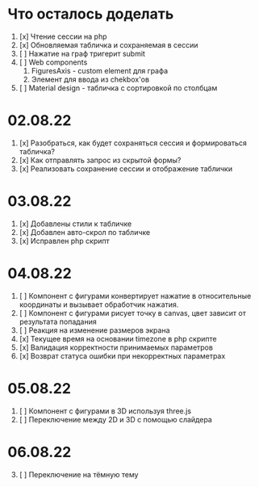 # Что осталось доделать
1. [x] Чтение сессии на php
2. [x] Обновляемая табличка и сохраняемая в сессии
3. [ ] Нажатие на граф тригерит submit
4. [ ] Web components
   1. FiguresAxis - custom element для графа
   2. Элемент для ввода из chekbox'ов
5. [ ] Material design - табличка с сортировкой по столбцам

# 02.08.22
1. [x] Разобраться, как будет сохраняться сессия и формироваться табличка?
2. [x] Как отправлять запрос из скрытой формы?
3. [x] Реализовать сохранение сессии и отображение таблички

# 03.08.22
1. [x] Добавлены стили к табличке
2. [x] Добавлен авто-скрол по табличке 
3. [x] Исправлен php скрипт

# 04.08.22
1. [ ] Компонент с фигурами конвертирует нажатие в относительные координаты 
        и вызывает обработчик нажатия.
2. [ ] Компонент с фигурами рисует точку в canvas, цвет зависит от результата попадания
3. [ ] Реакция на изменение размеров экрана
4. [x] Текущее время на основании timezone в php скрипте
5. [x] Валидация корректности принимаемых параметров
6. [x] Возврат статуса ошибки при некорректных параметрах

# 05.08.22
1. [ ] Компонент с фигурами в 3D используя three.js
2. [ ] Переключение между 2D и 3D с помощью слайдера

# 06.08.22
3. [ ] Переключение на тёмную тему